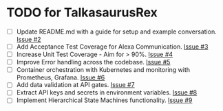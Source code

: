 # TODO for TalkasaurusRex
- [ ] Update README.md with a guide for setup and example conversation. [Issue #2](Link_Issue_2)
- [ ] Add Acceptance Test Coverage for Alexa Communication. [Issue #3](Link_Issue_3)
- [ ] Increase Unit Test Coverage - Aim for > 90%. [Issue #4](Link_Issue_4)
- [ ] Improve Error handling across the codebase. [Issue #5](Link_Issue_5)
- [ ] Container orchestration with Kubernetes and monitoring with Prometheus, Grafana. [Issue #6](Link_Issue_6)
- [ ] Add data validation at API gates. [Issue #7](Link_Issue_7)
- [ ] Extract API keys and secrets in environment variables. [Issue #8](Link_Issue_8)
- [ ] Implement Hierarchical State Machines functionality. [Issue #9](Link_Issue_9)
